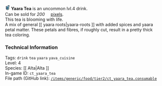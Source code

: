 ![ ](https://raw.githubusercontent.com/Ceterai/Enternia/main/items/generic/food/tier2/ct_yaara_tea.png) **Yaara Tea** is an uncommon lvl.4 drink.  
Can be sold for *200* <img src="https://starbounder.org/mediawiki/images/2/21/Pixel.png" width="12" height="16"/> [pixels](https://starbounder.org/Pixel).  
This tea is blooming with life.  
A mix of general [[ yaara roots|yaara-roots ]] with added spices and yaara petal matter. These petals and fibres, if roughly cut, result in a pretty thick tea coloring.

### Technical Information

Tags: `drink` `tea` `yaara` `yava_cuisine`  
Level: 4  
Species: [[ Alta|Alta ]]  
In-game ID: `ct_yaara_tea`  
File path (GitHub link): [`/items/generic/food/tier2/ct_yaara_tea.consumable`](https://github.com/Ceterai/Enternia/blob/main/items/generic/food/tier2/ct_yaara_tea.consumable)
